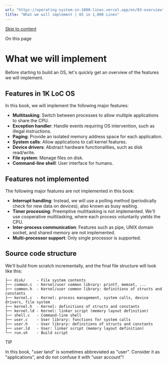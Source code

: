 ```yaml
---
url: "https://operating-system-in-1000-lines.vercel.app/en/03-overview"
title: "What we will implement | OS in 1,000 Lines"
---
```


[Skip to content](https://operating-system-in-1000-lines.vercel.app/en/03-overview#VPContent)

On this page

# What we will implement [​](https://operating-system-in-1000-lines.vercel.app/en/03-overview\#what-we-will-implement)

Before starting to build an OS, let's quickly get an overview of the features we will implement.

## Features in 1K LoC OS [​](https://operating-system-in-1000-lines.vercel.app/en/03-overview\#features-in-1k-loc-os)

In this book, we will implement the following major features:

- **Multitasking**: Switch between processes to allow multiple applications to share the CPU.
- **Exception handler**: Handle events requiring OS intervention, such as illegal instructions.
- **Paging**: Provide an isolated memory address space for each application.
- **System calls**: Allow applications to call kernel features.
- **Device drivers**: Abstract hardware functionalities, such as disk read/write.
- **File system**: Manage files on disk.
- **Command-line shell**: User interface for humans.

## Features not implemented [​](https://operating-system-in-1000-lines.vercel.app/en/03-overview\#features-not-implemented)

The following major features are not implemented in this book:

- **Interrupt handling**: Instead, we will use a polling method (periodically check for new data on devices), also known as busy waiting.
- **Timer processing**: Preemptive multitasking is not implemented. We'll use cooperative multitasking, where each process voluntarily yields the CPU.
- **Inter-process communication**: Features such as pipe, UNIX domain socket, and shared memory are not implemented.
- **Multi-processor support**: Only single processor is supported.

## Source code structure [​](https://operating-system-in-1000-lines.vercel.app/en/03-overview\#source-code-structure)

We'll build from scratch incrementally, and the final file structure will look like this:

```
├── disk/     - File system contents
├── common.c  - Kernel/user common library: printf, memset, ...
├── common.h  - Kernel/user common library: definitions of structs and constants
├── kernel.c  - Kernel: process management, system calls, device drivers, file system
├── kernel.h  - Kernel: definitions of structs and constants
├── kernel.ld - Kernel: linker script (memory layout definition)
├── shell.c   - Command-line shell
├── user.c    - User library: functions for system calls
├── user.h    - User library: definitions of structs and constants
├── user.ld   - User: linker script (memory layout definition)
└── run.sh    - Build script
```

TIP

In this book, "user land" is sometimes abbreviated as "user". Consider it as "applications", and do not confuse it with "user account"!